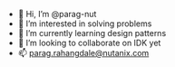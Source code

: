 - 👋 Hi, I’m @parag-nut
- 👀 I’m interested in solving problems
- 🌱 I’m currently learning design patterns
- 💞️ I’m looking to collaborate on IDK yet
- 📫 parag.rahangdale@nutanix.com

<!---
parag-nut/parag-nut is a ✨ special ✨ repository because its `README.md` (this file) appears on your GitHub profile.
You can click the Preview link to take a look at your changes.
--->
